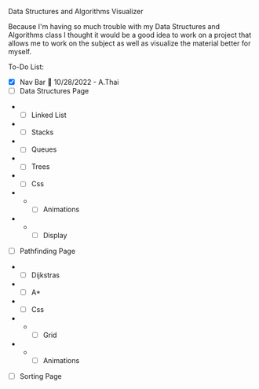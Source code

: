 Data Structures and Algorithms Visualizer

Because I'm having so much trouble with my Data Structures and Algorithms class I thought it would be a good idea to work on a project that allows me to work on the subject as well as visualize the material better for myself.

To-Do List:
- [x] Nav Bar 🎉 10/28/2022 - A.Thai
- [ ] Data Structures Page
- - [ ] Linked List
- - [ ] Stacks
- - [ ] Queues
- - [ ] Trees
- - [ ] Css
- - - [ ] Animations
- - - [ ] Display 
- [ ] Pathfinding Page
- - [ ] Dijkstras
- - [ ] A*
- - [ ] Css
- - - [ ] Grid
- - - [ ] Animations
- [ ] Sorting Page

